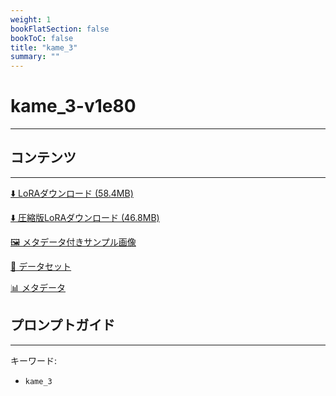 ```yaml
---
weight: 1
bookFlatSection: false
bookToC: false
title: "kame_3"
summary: ""
---
```


<!--markdownlint-disable MD025 MD033 -->

# kame_3-v1e80

---

## コンテンツ

---

[⬇️ LoRAダウンロード (58.4MB)](https://huggingface.co/k4d3/yiff_toolkit/resolve/main/ponyxl_loras/kame_3-v1e80.safetensors?download=true)

[⬇️ 圧縮版LoRAダウンロード (46.8MB)](https://huggingface.co/k4d3/yiff_toolkit/resolve/main/ponyxl_loras_shrunk_2/kame_3-v1e80_frockpt1_th-3.55.safetensors?download=true)

[🖼️ メタデータ付きサンプル画像](https://huggingface.co/k4d3/yiff_toolkit/tree/main/static/{})

[📐 データセット](https://huggingface.co/datasets/k4d3/furry/tree/main/by_kame_3)

[📊 メタデータ](https://huggingface.co/k4d3/yiff_toolkit/raw/main/ponyxl_loras/kame_3-v1e80.json)

## プロンプトガイド

---

キーワード:

- `kame_3`
